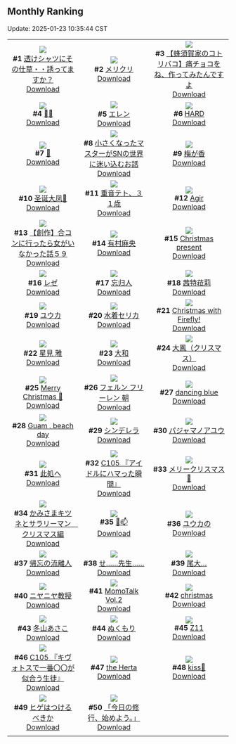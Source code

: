 ## Monthly Ranking
Update: 2025-01-23 10:35:44 CST

|      |      |      |
| :----: | :----: | :----: |
| ![](https://i.pixiv.re/c/240x480/img-master/img/2024/12/25/00/00/21/125503216_p0_master1200.jpg)<br>**#1** [透けシャツにその仕草・・誘ってますか？](https://www.pixiv.net/artworks/125503216)<br>[Download](https://i.pixiv.re/img-original/img/2024/12/25/00/00/21/125503216_p0.png) | ![](https://i.pixiv.re/c/240x480/img-master/img/2024/12/25/16/36/31/125525630_p0_master1200.jpg)<br>**#2** [メリクリ](https://www.pixiv.net/artworks/125525630)<br>[Download](https://i.pixiv.re/img-original/img/2024/12/25/16/36/31/125525630_p0.png) | ![](https://i.pixiv.re/c/240x480/img-master/img/2024/12/25/17/56/54/125527786_p0_master1200.jpg)<br>**#3** [【蜂須賀家のコトリバコ】痛チョコをね、作ってみたんですよ](https://www.pixiv.net/artworks/125527786)<br>[Download](https://i.pixiv.re/img-original/img/2024/12/25/17/56/54/125527786_p0.jpg) |
| ![](https://i.pixiv.re/c/240x480/img-master/img/2024/12/25/00/01/02/125503467_p0_master1200.jpg)<br>**#4** [🖤💤](https://www.pixiv.net/artworks/125503467)<br>[Download](https://i.pixiv.re/img-original/img/2024/12/25/00/01/02/125503467_p0.png) | ![](https://i.pixiv.re/c/240x480/img-master/img/2024/12/25/12/21/07/125519949_p0_master1200.jpg)<br>**#5** [エレン](https://www.pixiv.net/artworks/125519949)<br>[Download](https://i.pixiv.re/img-original/img/2024/12/25/12/21/07/125519949_p0.jpg) | ![](https://i.pixiv.re/c/240x480/img-master/img/2024/12/25/00/00/35/125503330_p0_master1200.jpg)<br>**#6** [HARD](https://www.pixiv.net/artworks/125503330)<br>[Download](https://i.pixiv.re/img-original/img/2024/12/25/00/00/35/125503330_p0.png) |
| ![](https://i.pixiv.re/c/240x480/img-master/img/2024/12/24/01/41/45/125469421_p0_master1200.jpg)<br>**#7** [🐁](https://www.pixiv.net/artworks/125469421)<br>[Download](https://i.pixiv.re/img-original/img/2024/12/24/01/41/45/125469421_p0.png) | ![](https://i.pixiv.re/c/240x480/img-master/img/2025/01/17/00/16/08/125540069_p0_master1200.jpg)<br>**#8** [小さくなったマスターがSNの世界に迷い込むお話](https://www.pixiv.net/artworks/125540069)<br>[Download](https://i.pixiv.re/img-original/img/2025/01/17/00/16/08/125540069_p0.jpg) | ![](https://i.pixiv.re/c/240x480/img-master/img/2024/12/25/00/00/28/125503271_p0_master1200.jpg)<br>**#9** [梅が香](https://www.pixiv.net/artworks/125503271)<br>[Download](https://i.pixiv.re/img-original/img/2024/12/25/00/00/28/125503271_p0.png) |
| ![](https://i.pixiv.re/c/240x480/img-master/img/2024/12/25/17/13/07/125526564_p0_master1200.jpg)<br>**#10** [圣诞大凤🎄](https://www.pixiv.net/artworks/125526564)<br>[Download](https://i.pixiv.re/img-original/img/2024/12/25/17/13/07/125526564_p0.jpg) | ![](https://i.pixiv.re/c/240x480/img-master/img/2024/12/25/00/03/55/125503943_p0_master1200.jpg)<br>**#11** [重音テト、３１歳](https://www.pixiv.net/artworks/125503943)<br>[Download](https://i.pixiv.re/img-original/img/2024/12/25/00/03/55/125503943_p0.jpg) | ![](https://i.pixiv.re/c/240x480/img-master/img/2024/12/24/20/04/43/125491765_p0_master1200.jpg)<br>**#12** [Agir](https://www.pixiv.net/artworks/125491765)<br>[Download](https://i.pixiv.re/img-original/img/2024/12/24/20/04/43/125491765_p0.jpg) |
| ![](https://i.pixiv.re/c/240x480/img-master/img/2024/12/27/00/00/22/125576911_p0_master1200.jpg)<br>**#13** [【創作】合コンに行ったら女がいなかった話５９](https://www.pixiv.net/artworks/125576911)<br>[Download](https://i.pixiv.re/img-original/img/2024/12/27/00/00/22/125576911_p0.png) | ![](https://i.pixiv.re/c/240x480/img-master/img/2024/12/25/00/49/58/125503690_p0_master1200.jpg)<br>**#14** [有村麻央](https://www.pixiv.net/artworks/125503690)<br>[Download](https://i.pixiv.re/img-original/img/2024/12/25/00/49/58/125503690_p0.jpg) | ![](https://i.pixiv.re/c/240x480/img-master/img/2024/12/24/12/25/20/125479371_p0_master1200.jpg)<br>**#15** [Christmas present](https://www.pixiv.net/artworks/125479371)<br>[Download](https://i.pixiv.re/img-original/img/2024/12/24/12/25/20/125479371_p0.jpg) |
| ![](https://i.pixiv.re/c/240x480/img-master/img/2024/12/24/00/00/26/125465487_p0_master1200.jpg)<br>**#16** [レゼ](https://www.pixiv.net/artworks/125465487)<br>[Download](https://i.pixiv.re/img-original/img/2024/12/24/00/00/26/125465487_p0.png) | ![](https://i.pixiv.re/c/240x480/img-master/img/2024/12/25/13/13/42/125521081_p0_master1200.jpg)<br>**#17** [忘归人](https://www.pixiv.net/artworks/125521081)<br>[Download](https://i.pixiv.re/img-original/img/2024/12/25/13/13/42/125521081_p0.png) | ![](https://i.pixiv.re/c/240x480/img-master/img/2024/12/25/20/10/37/125533105_p0_master1200.jpg)<br>**#18** [茜特菈莉](https://www.pixiv.net/artworks/125533105)<br>[Download](https://i.pixiv.re/img-original/img/2024/12/25/20/10/37/125533105_p0.jpg) |
| ![](https://i.pixiv.re/c/240x480/img-master/img/2024/12/25/00/00/44/125503385_p0_master1200.jpg)<br>**#19** [ユウカ](https://www.pixiv.net/artworks/125503385)<br>[Download](https://i.pixiv.re/img-original/img/2024/12/25/00/00/44/125503385_p0.jpg) | ![](https://i.pixiv.re/c/240x480/img-master/img/2024/12/25/00/00/01/125503056_p0_master1200.jpg)<br>**#20** [水着セリカ](https://www.pixiv.net/artworks/125503056)<br>[Download](https://i.pixiv.re/img-original/img/2024/12/25/00/00/01/125503056_p0.jpg) | ![](https://i.pixiv.re/c/240x480/img-master/img/2024/12/25/22/25/27/125539166_p0_master1200.jpg)<br>**#21** [Christmas with Firefly!](https://www.pixiv.net/artworks/125539166)<br>[Download](https://i.pixiv.re/img-original/img/2024/12/25/22/25/27/125539166_p0.png) |
| ![](https://i.pixiv.re/c/240x480/img-master/img/2024/12/25/19/00/59/125530315_p0_master1200.jpg)<br>**#22** [星見 雅](https://www.pixiv.net/artworks/125530315)<br>[Download](https://i.pixiv.re/img-original/img/2024/12/25/19/00/59/125530315_p0.png) | ![](https://i.pixiv.re/c/240x480/img-master/img/2024/12/25/20/06/39/125532950_p0_master1200.jpg)<br>**#23** [大和](https://www.pixiv.net/artworks/125532950)<br>[Download](https://i.pixiv.re/img-original/img/2024/12/25/20/06/39/125532950_p0.jpg) | ![](https://i.pixiv.re/c/240x480/img-master/img/2024/12/25/00/00/16/125503171_p0_master1200.jpg)<br>**#24** [大鳳（クリスマス）](https://www.pixiv.net/artworks/125503171)<br>[Download](https://i.pixiv.re/img-original/img/2024/12/25/00/00/16/125503171_p0.png) |
| ![](https://i.pixiv.re/c/240x480/img-master/img/2024/12/26/07/45/55/125553534_p0_master1200.jpg)<br>**#25** [Merry Christmas 🎁](https://www.pixiv.net/artworks/125553534)<br>[Download](https://i.pixiv.re/img-original/img/2024/12/26/07/45/55/125553534_p0.jpg) | ![](https://i.pixiv.re/c/240x480/img-master/img/2024/12/26/21/14/48/125570795_p0_master1200.jpg)<br>**#26** [フェルン フリーレン 朝](https://www.pixiv.net/artworks/125570795)<br>[Download](https://i.pixiv.re/img-original/img/2024/12/26/21/14/48/125570795_p0.jpg) | ![](https://i.pixiv.re/c/240x480/img-master/img/2024/12/25/18/00/06/125527909_p0_master1200.jpg)<br>**#27** [dancing blue](https://www.pixiv.net/artworks/125527909)<br>[Download](https://i.pixiv.re/img-original/img/2024/12/25/18/00/06/125527909_p0.jpg) |
| ![](https://i.pixiv.re/c/240x480/img-master/img/2024/12/24/15/34/02/125483032_p0_master1200.jpg)<br>**#28** [Guam , beach day](https://www.pixiv.net/artworks/125483032)<br>[Download](https://i.pixiv.re/img-original/img/2024/12/24/15/34/02/125483032_p0.jpg) | ![](https://i.pixiv.re/c/240x480/img-master/img/2024/12/24/00/00/03/125465307_p0_master1200.jpg)<br>**#29** [シンデレラ](https://www.pixiv.net/artworks/125465307)<br>[Download](https://i.pixiv.re/img-original/img/2024/12/24/00/00/03/125465307_p0.png) | ![](https://i.pixiv.re/c/240x480/img-master/img/2024/12/24/03/23/17/125465431_p0_master1200.jpg)<br>**#30** [パジャマノアユウ](https://www.pixiv.net/artworks/125465431)<br>[Download](https://i.pixiv.re/img-original/img/2024/12/24/03/23/17/125465431_p0.png) |
| ![](https://i.pixiv.re/c/240x480/img-master/img/2024/12/23/19/43/45/125456263_p0_master1200.jpg)<br>**#31** [此処へ](https://www.pixiv.net/artworks/125456263)<br>[Download](https://i.pixiv.re/img-original/img/2024/12/23/19/43/45/125456263_p0.jpg) | ![](https://i.pixiv.re/c/240x480/img-master/img/2024/12/26/00/01/10/125544521_p0_master1200.jpg)<br>**#32** [C105 『アイドルにハマった瞬間』](https://www.pixiv.net/artworks/125544521)<br>[Download](https://i.pixiv.re/img-original/img/2024/12/26/00/01/10/125544521_p0.jpg) | ![](https://i.pixiv.re/c/240x480/img-master/img/2024/12/25/00/33/18/125505778_p0_master1200.jpg)<br>**#33** [メリークリスマス🎁](https://www.pixiv.net/artworks/125505778)<br>[Download](https://i.pixiv.re/img-original/img/2024/12/25/00/33/18/125505778_p0.png) |
| ![](https://i.pixiv.re/c/240x480/img-master/img/2024/12/25/17/11/01/125526516_p0_master1200.jpg)<br>**#34** [かみさまキツネとサラリーマン　クリスマス編](https://www.pixiv.net/artworks/125526516)<br>[Download](https://i.pixiv.re/img-original/img/2024/12/25/17/11/01/125526516_p0.png) | ![](https://i.pixiv.re/c/240x480/img-master/img/2024/12/25/01/35/22/125508224_p0_master1200.jpg)<br>**#35** [👗📫](https://www.pixiv.net/artworks/125508224)<br>[Download](https://i.pixiv.re/img-original/img/2024/12/25/01/35/22/125508224_p0.jpg) | ![](https://i.pixiv.re/c/240x480/img-master/img/2024/12/27/17/01/45/125594773_p0_master1200.jpg)<br>**#36** [ユウカの](https://www.pixiv.net/artworks/125594773)<br>[Download](https://i.pixiv.re/img-original/img/2024/12/27/17/01/45/125594773_p0.jpg) |
| ![](https://i.pixiv.re/c/240x480/img-master/img/2024/12/26/00/00/11/125544262_p0_master1200.jpg)<br>**#37** [帰忘の流離人](https://www.pixiv.net/artworks/125544262)<br>[Download](https://i.pixiv.re/img-original/img/2024/12/26/00/00/11/125544262_p0.jpg) | ![](https://i.pixiv.re/c/240x480/img-master/img/2024/12/24/00/00/32/125465530_p0_master1200.jpg)<br>**#38** [せ……先生……](https://www.pixiv.net/artworks/125465530)<br>[Download](https://i.pixiv.re/img-original/img/2024/12/24/00/00/32/125465530_p0.jpg) | ![](https://i.pixiv.re/c/240x480/img-master/img/2024/12/25/01/14/57/125507517_p0_master1200.jpg)<br>**#39** [尾大…](https://www.pixiv.net/artworks/125507517)<br>[Download](https://i.pixiv.re/img-original/img/2024/12/25/01/14/57/125507517_p0.jpg) |
| ![](https://i.pixiv.re/c/240x480/img-master/img/2024/12/24/00/04/01/125466062_p0_master1200.jpg)<br>**#40** [ニヤニヤ教授](https://www.pixiv.net/artworks/125466062)<br>[Download](https://i.pixiv.re/img-original/img/2024/12/24/00/04/01/125466062_p0.jpg) | ![](https://i.pixiv.re/c/240x480/img-master/img/2024/12/27/00/00/50/125577018_p0_master1200.jpg)<br>**#41** [MomoTalk Vol.2](https://www.pixiv.net/artworks/125577018)<br>[Download](https://i.pixiv.re/img-original/img/2024/12/27/00/00/50/125577018_p0.jpg) | ![](https://i.pixiv.re/c/240x480/img-master/img/2024/12/25/00/00/30/125503286_p0_master1200.jpg)<br>**#42** [christmas](https://www.pixiv.net/artworks/125503286)<br>[Download](https://i.pixiv.re/img-original/img/2024/12/25/00/00/30/125503286_p0.png) |
| ![](https://i.pixiv.re/c/240x480/img-master/img/2024/12/24/17/00/04/125485062_p0_master1200.jpg)<br>**#43** [冬山あさこ](https://www.pixiv.net/artworks/125485062)<br>[Download](https://i.pixiv.re/img-original/img/2024/12/24/17/00/04/125485062_p0.png) | ![](https://i.pixiv.re/c/240x480/img-master/img/2024/12/25/16/50/36/125525922_p0_master1200.jpg)<br>**#44** [ぬくもり](https://www.pixiv.net/artworks/125525922)<br>[Download](https://i.pixiv.re/img-original/img/2024/12/25/16/50/36/125525922_p0.jpg) | ![](https://i.pixiv.re/c/240x480/img-master/img/2024/12/23/11/42/05/125446667_p0_master1200.jpg)<br>**#45** [Z11](https://www.pixiv.net/artworks/125446667)<br>[Download](https://i.pixiv.re/img-original/img/2024/12/23/11/42/05/125446667_p0.png) |
| ![](https://i.pixiv.re/c/240x480/img-master/img/2024/12/26/12/00/00/125475159_p0_master1200.jpg)<br>**#46** [C105 『キヴォトスで一番〇〇が似合う生徒』](https://www.pixiv.net/artworks/125475159)<br>[Download](https://i.pixiv.re/img-original/img/2024/12/26/12/00/00/125475159_p0.jpg) | ![](https://i.pixiv.re/c/240x480/img-master/img/2024/12/23/10/50/51/125445956_p0_master1200.jpg)<br>**#47** [the Herta](https://www.pixiv.net/artworks/125445956)<br>[Download](https://i.pixiv.re/img-original/img/2024/12/23/10/50/51/125445956_p0.jpg) | ![](https://i.pixiv.re/c/240x480/img-master/img/2024/12/24/00/00/21/125465458_p0_master1200.jpg)<br>**#48** [kiss💏](https://www.pixiv.net/artworks/125465458)<br>[Download](https://i.pixiv.re/img-original/img/2024/12/24/00/00/21/125465458_p0.jpg) |
| ![](https://i.pixiv.re/c/240x480/img-master/img/2024/12/25/19/13/33/125530786_p0_master1200.jpg)<br>**#49** [ヒゲはつけるべきか](https://www.pixiv.net/artworks/125530786)<br>[Download](https://i.pixiv.re/img-original/img/2024/12/25/19/13/33/125530786_p0.jpg) | ![](https://i.pixiv.re/c/240x480/img-master/img/2024/12/23/00/02/17/125435707_p0_master1200.jpg)<br>**#50** [「今日の修行、始めよう。」](https://www.pixiv.net/artworks/125435707)<br>[Download](https://i.pixiv.re/img-original/img/2024/12/23/00/02/17/125435707_p0.png) |
|      |

